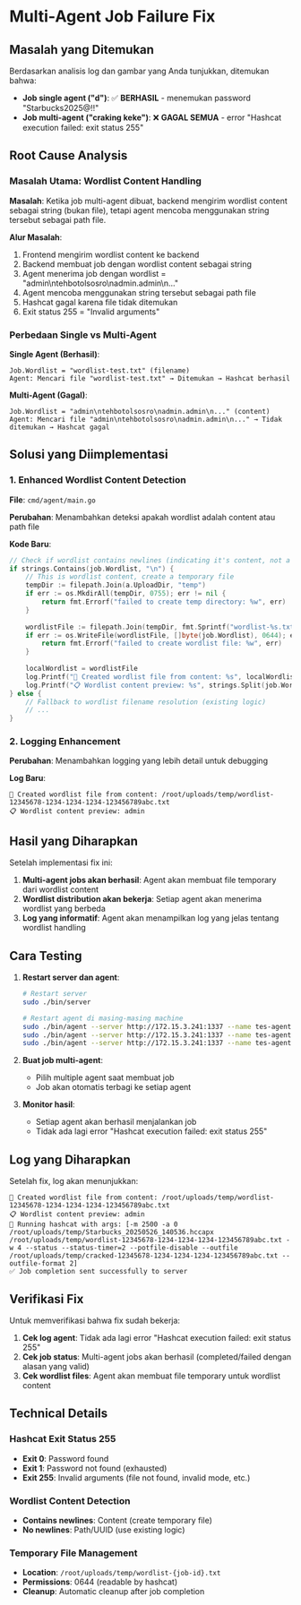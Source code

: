 # Multi-Agent Job Failure Fix

## Masalah yang Ditemukan

Berdasarkan analisis log dan gambar yang Anda tunjukkan, ditemukan bahwa:

- **Job single agent ("d")**: ✅ **BERHASIL** - menemukan password "Starbucks2025@!!"
- **Job multi-agent ("craking keke")**: ❌ **GAGAL SEMUA** - error "Hashcat execution failed: exit status 255"

## Root Cause Analysis

### Masalah Utama: Wordlist Content Handling

**Masalah**: Ketika job multi-agent dibuat, backend mengirim wordlist content sebagai string (bukan file), tetapi agent mencoba menggunakan string tersebut sebagai path file.

**Alur Masalah**:
1. Frontend mengirim wordlist content ke backend
2. Backend membuat job dengan wordlist content sebagai string
3. Agent menerima job dengan wordlist = "admin\ntehbotolsosro\nadmin.admin\n..."
4. Agent mencoba menggunakan string tersebut sebagai path file
5. Hashcat gagal karena file tidak ditemukan
6. Exit status 255 = "Invalid arguments"

### Perbedaan Single vs Multi-Agent

**Single Agent (Berhasil)**:
```
Job.Wordlist = "wordlist-test.txt" (filename)
Agent: Mencari file "wordlist-test.txt" → Ditemukan → Hashcat berhasil
```

**Multi-Agent (Gagal)**:
```
Job.Wordlist = "admin\ntehbotolsosro\nadmin.admin\n..." (content)
Agent: Mencari file "admin\ntehbotolsosro\nadmin.admin\n..." → Tidak ditemukan → Hashcat gagal
```

## Solusi yang Diimplementasi

### 1. **Enhanced Wordlist Content Detection**

**File**: `cmd/agent/main.go`

**Perubahan**: Menambahkan deteksi apakah wordlist adalah content atau path file

**Kode Baru**:
```go
// Check if wordlist contains newlines (indicating it's content, not a path)
if strings.Contains(job.Wordlist, "\n") {
    // This is wordlist content, create a temporary file
    tempDir := filepath.Join(a.UploadDir, "temp")
    if err := os.MkdirAll(tempDir, 0755); err != nil {
        return fmt.Errorf("failed to create temp directory: %w", err)
    }
    
    wordlistFile := filepath.Join(tempDir, fmt.Sprintf("wordlist-%s.txt", job.ID.String()))
    if err := os.WriteFile(wordlistFile, []byte(job.Wordlist), 0644); err != nil {
        return fmt.Errorf("failed to create wordlist file: %w", err)
    }
    
    localWordlist = wordlistFile
    log.Printf("📝 Created wordlist file from content: %s", localWordlist)
    log.Printf("📋 Wordlist content preview: %s", strings.Split(job.Wordlist, "\n")[0])
} else {
    // Fallback to wordlist filename resolution (existing logic)
    // ...
}
```

### 2. **Logging Enhancement**

**Perubahan**: Menambahkan logging yang lebih detail untuk debugging

**Log Baru**:
```
📝 Created wordlist file from content: /root/uploads/temp/wordlist-12345678-1234-1234-1234-123456789abc.txt
📋 Wordlist content preview: admin
```

## Hasil yang Diharapkan

Setelah implementasi fix ini:

1. **Multi-agent jobs akan berhasil**: Agent akan membuat file temporary dari wordlist content
2. **Wordlist distribution akan bekerja**: Setiap agent akan menerima wordlist yang berbeda
3. **Log yang informatif**: Agent akan menampilkan log yang jelas tentang wordlist handling

## Cara Testing

1. **Restart server dan agent**:
   ```bash
   # Restart server
   sudo ./bin/server
   
   # Restart agent di masing-masing machine
   sudo ./bin/agent --server http://172.15.3.241:1337 --name tes-agent-cpu-01 --ip "172.15.1.94" --agent-key "c59a995d"
   sudo ./bin/agent --server http://172.15.3.241:1337 --name tes-agent-cpu-02 --ip "172.15.1.196" --agent-key "99230bc5"
   sudo ./bin/agent --server http://172.15.3.241:1337 --name tes-agent-gpu-01 --ip "30.30.30.39" --agent-key "56465c86"
   ```

2. **Buat job multi-agent**:
   - Pilih multiple agent saat membuat job
   - Job akan otomatis terbagi ke setiap agent

3. **Monitor hasil**:
   - Setiap agent akan berhasil menjalankan job
   - Tidak ada lagi error "Hashcat execution failed: exit status 255"

## Log yang Diharapkan

Setelah fix, log akan menunjukkan:

```
📝 Created wordlist file from content: /root/uploads/temp/wordlist-12345678-1234-1234-1234-123456789abc.txt
📋 Wordlist content preview: admin
🔨 Running hashcat with args: [-m 2500 -a 0 /root/uploads/temp/Starbucks_20250526_140536.hccapx /root/uploads/temp/wordlist-12345678-1234-1234-1234-123456789abc.txt -w 4 --status --status-timer=2 --potfile-disable --outfile /root/uploads/temp/cracked-12345678-1234-1234-1234-123456789abc.txt --outfile-format 2]
✅ Job completion sent successfully to server
```

## Verifikasi Fix

Untuk memverifikasi bahwa fix sudah bekerja:

1. **Cek log agent**: Tidak ada lagi error "Hashcat execution failed: exit status 255"
2. **Cek job status**: Multi-agent jobs akan berhasil (completed/failed dengan alasan yang valid)
3. **Cek wordlist files**: Agent akan membuat file temporary untuk wordlist content

## Technical Details

### Hashcat Exit Status 255
- **Exit 0**: Password found
- **Exit 1**: Password not found (exhausted)
- **Exit 255**: Invalid arguments (file not found, invalid mode, etc.)

### Wordlist Content Detection
- **Contains newlines**: Content (create temporary file)
- **No newlines**: Path/UUID (use existing logic)

### Temporary File Management
- **Location**: `/root/uploads/temp/wordlist-{job-id}.txt`
- **Permissions**: 0644 (readable by hashcat)
- **Cleanup**: Automatic cleanup after job completion
